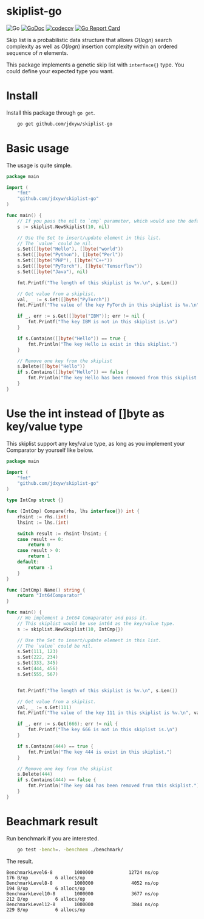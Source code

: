 # skiplist-go
![Go](https://github.com/jdxyw/skiplist-go/workflows/Go/badge.svg?branch=main)
[![GoDoc](https://godoc.org/github.com/jdxyw/skiplist-go?status.svg)](https://godoc.org/github.com/jdxyw/skiplist-go)
[![codecov](https://codecov.io/gh/jdxyw/skiplist-go/branch/main/graph/badge.svg?token=BK9VMLZKHI)](https://codecov.io/gh/jdxyw/skiplist-go)
[![Go Report Card](https://goreportcard.com/badge/github.com/jdxyw/skiplist-go)](https://goreportcard.com/report/github.com/jdxyw/skiplist-go)

Skip list is a probabilistic data structure that allows $O(log n)$ search complexity as well as $O(log n)$ insertion complexity within an ordered sequence of $n$ elements.

This package implements a genetic skip list with `interface{}` type. You could define your expected type you want.
# Install

Install this package through `go get`.

```bash
    go get github.com/jdxyw/skiplist-go
```

# Basic usage

The usage is quite simple.

```go
package main

import (
	"fmt"
	"github.com/jdxyw/skiplist-go"
)

func main() {
	// If you pass the nil to `cmp` parameter, which would use the default comparactor (Bytes wise).
	s := skiplist.NewSkiplist(10, nil)

	// Use the Set to insert/update element in this list.
	// The `value` could be nil.
	s.Set([]byte("Hello"), []byte("world"))
	s.Set([]byte("Python"), []byte("Perl"))
	s.Set([]byte("PHP"), []byte("C++"))
	s.Set([]byte("PyTorch"), []byte("Tensorflow"))
	s.Set([]byte("Java"), nil)

	fmt.Printf("The length of this skiplist is %v.\n", s.Len())

	// Get value from a skiplist.
	val, _ := s.Get([]byte("PyTorch"))
	fmt.Printf("The value of the key PyTorch in this skiplist is %v.\n", string(val.([]byte)))

	if _, err := s.Get([]byte("IBM")); err != nil {
		fmt.Printf("The key IBM is not in this skiplist is.\n")
	}

	if s.Contains([]byte("Hello")) == true {
		fmt.Println("The key Hello is exist in this skiplist.")
	}

	// Remove one key from the skiplist
	s.Delete([]byte("Hello"))
	if s.Contains([]byte("Hello")) == false {
		fmt.Println("The key Hello has been removed from this skiplist.")
	}
}
```

# Use the int instead of []byte as key/value type

This skiplist support any key/value type, as long as you implement your Comparator by yourself like below.

```go
package main

import (
	"fmt"
	"github.com/jdxyw/skiplist-go"
)

type IntCmp struct {}

func (IntCmp) Compare(rhs, lhs interface{}) int {
	rhsint := rhs.(int)
	lhsint := lhs.(int)

	switch result := rhsint-lhsint; {
	case result == 0:
		return 0
	case result > 0:
		return 1
	default:
		return -1
	}
}

func (IntCmp) Name() string {
	return "Int64Comparator"
}

func main() {
	// We implement a Int64 Comaparator and pass it.
	// This skiplist would be use int64 as the key/value type.
	s := skiplist.NewSkiplist(10, IntCmp{})

	// Use the Set to insert/update element in this list.
	// The `value` could be nil.
	s.Set(111, 123)
	s.Set(222, 234)
	s.Set(333, 345)
	s.Set(444, 456)
	s.Set(555, 567)


	fmt.Printf("The length of this skiplist is %v.\n", s.Len())

	// Get value from a skiplist.
	val, _ := s.Get(111)
	fmt.Printf("The value of the key 111 in this skiplist is %v.\n", val.(int))

	if _, err := s.Get(666); err != nil {
		fmt.Printf("The key 666 is not in this skiplist is.\n")
	}

	if s.Contains(444) == true {
		fmt.Println("The key 444 is exist in this skiplist.")
	}

	// Remove one key from the skiplist
	s.Delete(444)
	if s.Contains(444) == false {
		fmt.Println("The key 444 has been removed from this skiplist.")
	}
}

```

# Beachmark result

Run benchmark if you are interested.

```bash
    go test -bench=. -benchmem ./benchmark/
```

The result.

```
BenchmarkLevel6-8        1000000             12724 ns/op             176 B/op          6 allocs/op
BenchmarkLevel8-8        1000000              4052 ns/op             194 B/op          6 allocs/op
BenchmarkLevel10-8       1000000              3677 ns/op             212 B/op          6 allocs/op
BenchmarkLevel12-8       1000000              3844 ns/op             229 B/op          6 allocs/op
```